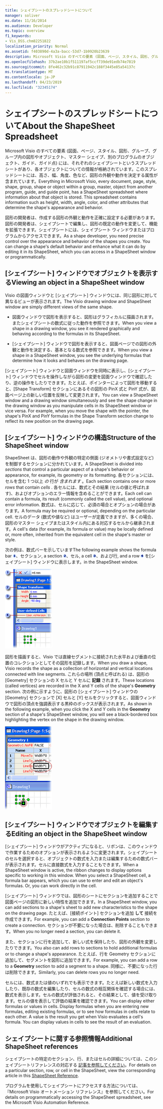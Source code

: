 ```yaml
---
title: シェイプシートのスプレッドシートについて
manager: soliver
ms.date: 11/16/2014
ms.audience: Developer
ms.topic: overview
f1_keywords:
- Vis_DSS.chm82251822
localization_priority: Normal
ms.assetid: f403890d-4a3a-bacc-53d7-1b9920b23639
description: Microsoft Visio のすべての要素 (図面、ページ、スタイル、図形、グループ、グループ内の図形やオブジェクト、マスター シェイプ、別のプログラムのオブジェクト、ガイド、ガイド点) には、それぞれのシェイプシートというスプレッドシートがあり、各オブジェクトについての情報が格納されています。このスプレッドシートには、高さ、幅、角度、色など、図形の外観や動作を決定する属性が含まれています。
ms.openlocfilehash: 37b2ae10b1f511197af5ccf739de91edb74e7819
ms.sourcegitcommit: 8fe462c32b91c87911942c188f3445e85a54137c
ms.translationtype: MT
ms.contentlocale: ja-JP
ms.lasthandoff: 04/23/2019
ms.locfileid: "32345174"
---
```

# <a name="about-the-shapesheet-spreadsheet"></a><span data-ttu-id="2f14a-104">シェイプシートのスプレッドシートについて</span><span class="sxs-lookup"><span data-stu-id="2f14a-104">About the ShapeSheet Spreadsheet</span></span>

<span data-ttu-id="2f14a-p102">Microsoft Visio のすべての要素 (図面、ページ、スタイル、図形、グループ、グループ内の図形やオブジェクト、マスター シェイプ、別のプログラムのオブジェクト、ガイド、ガイド点) には、それぞれのシェイプシートというスプレッドシートがあり、各オブジェクトについての情報が格納されています。このスプレッドシートには、高さ、幅、角度、色など、図形の外観や動作を決定する属性が含まれています。</span><span class="sxs-lookup"><span data-stu-id="2f14a-p102">Everything in Microsoft Visio, every document, page, style, shape, group, shape or object within a group, master, object from another program, guide, and guide point, has a ShapeSheet spreadsheet where information about that object is stored. This spreadsheet contains information such as height, width, angle, color, and other attributes that determine the shape's appearance and behavior.</span></span>
  
<span data-ttu-id="2f14a-p103">図形の開発者は、作成する図形の外観と動作を正確に設定する必要があります。図形の開発者は、シェイプシートで編集し、図形の既定の動作を変更して、機能を拡張できます。シェイプシートには、シェイプシート ウィンドウまたはプログラムからアクセスできます。</span><span class="sxs-lookup"><span data-stu-id="2f14a-p103">As a shape developer, you need precise control over the appearance and behavior of the shapes you create. You can change a shape's default behavior and enhance what it can do by editing it in its ShapeSheet, which you can access in a ShapeSheet window or programmatically.</span></span>
  
## <a name="viewing-an-object-in-a-shapesheet-window"></a><span data-ttu-id="2f14a-109">[シェイプシート] ウィンドウでオブジェクトを表示する</span><span class="sxs-lookup"><span data-stu-id="2f14a-109">Viewing an object in a ShapeSheet window</span></span>

<span data-ttu-id="2f14a-110">Visio の図面ウィンドウと [シェイプシート] ウィンドウには、同じ図形に対して異なるビューが表示されます。</span><span class="sxs-lookup"><span data-stu-id="2f14a-110">The Visio drawing window and ShapeSheet window are simply different views of the same shape.</span></span>
  
- <span data-ttu-id="2f14a-111">図面ウィンドウで図形を表示すると、図形はグラフィカルに描画されます。またシェイプシートの数式に従った動作を参照できます。</span><span class="sxs-lookup"><span data-stu-id="2f14a-111">When you view a shape in a drawing window, you see it rendered graphically and behaving according to the formulas in its ShapeSheet.</span></span>
    
- <span data-ttu-id="2f14a-112">[シェイプシート] ウィンドウで図形を表示すると、図面ページでの図形の外観と動作を決定する、基本となる数式を参照できます。</span><span class="sxs-lookup"><span data-stu-id="2f14a-112">When you view a shape in a ShapeSheet window, you see the underlying formulas that determine how it looks and behaves on the drawing page.</span></span>
    
<span data-ttu-id="2f14a-p104">[シェイプシート] ウィンドウと図面ウィンドウを同時に表示し、[シェイプシート] ウィンドウでセルを操作しながら図形の変更を図面ウィンドウで確認したり、逆の操作をしたりできます。たとえば、ポインターによって図形を移動すると、[Shape Transform] セクションにあるその図形の PinX 式と PinY 式が、図面ページ上の新しい位置を反映して変更されます。</span><span class="sxs-lookup"><span data-stu-id="2f14a-p104">You can view a ShapeSheet window and a drawing window simultaneously and see the shape change in the drawing window as you manipulate cells in its ShapeSheet window or vice versa. For example, when you move the shape with the pointer, the shape's PinX and PinY formulas in the Shape Transform section change to reflect its new position on the drawing page.</span></span>
  
## <a name="structure-of-the-shapesheet-window"></a><span data-ttu-id="2f14a-115">[シェイプシート] ウィンドウの構造</span><span class="sxs-lookup"><span data-stu-id="2f14a-115">Structure of the ShapeSheet window</span></span>

<span data-ttu-id="2f14a-116">ShapeSheet は、図形の動作や外観の特定の側面 (ジオメトリや書式設定など) を制御するセクションに分かれています。</span><span class="sxs-lookup"><span data-stu-id="2f14a-116">A ShapeSheet is divided into  *sections*  that control a particular aspect of a shape's behavior or appearance, for example, its geometry or its formatting.</span></span> <span data-ttu-id="2f14a-117">各セクションには、セルを含む 1 つ以上  *の*  行が  *含まれます*  。</span><span class="sxs-lookup"><span data-stu-id="2f14a-117">Each section contains one or more  *rows*  that contain  *cells*  .</span></span> <span data-ttu-id="2f14a-118">各セルには、数式とその結果 (セルの値と呼ばれます)、およびオプションのエラー情報を含めることができます。</span><span class="sxs-lookup"><span data-stu-id="2f14a-118">Each cell can contain a formula, its result (commonly called the cell value), and optional error information.</span></span> <span data-ttu-id="2f14a-119">数式は、セルに応じて、必須の場合とオプションの場合があります。</span><span class="sxs-lookup"><span data-stu-id="2f14a-119">A formula may be required or optional, depending on the particular cell.</span></span> <span data-ttu-id="2f14a-120">セルのデータ (数式や値など) はユーザーが定義できますが、多くの場合、図形のマスター シェイプまたはスタイル内にある対応するセルから継承されます。</span><span class="sxs-lookup"><span data-stu-id="2f14a-120">A cell's data (for example, its formula or value) may be locally defined or, more often, inherited from the equivalent cell in the shape's master or style.</span></span> 
  
<span data-ttu-id="2f14a-121">次の例は、数式バーを示しています</span><span class="sxs-lookup"><span data-stu-id="2f14a-121">The following example shows the formula bar</span></span> ![数式バー](media/callout1_ZA01036259.gif)<span data-ttu-id="2f14a-123">、セクション</span><span class="sxs-lookup"><span data-stu-id="2f14a-123">, a section</span></span> ![section](media/callout2_ZA01036260.gif)<span data-ttu-id="2f14a-125">、セル</span><span class="sxs-lookup"><span data-stu-id="2f14a-125">, a cell</span></span> ![セル](media/callout3_ZA01036261.gif)<span data-ttu-id="2f14a-127">、および行</span><span class="sxs-lookup"><span data-stu-id="2f14a-127">, and a row</span></span> ![row](media/callout4_ZA01036262.gif) <span data-ttu-id="2f14a-129">を[シェイプシート] ウィンドウに表示します。</span><span class="sxs-lookup"><span data-stu-id="2f14a-129">in the ShapeSheet window.</span></span> 
  
![ShapeSheet ウィンドウ](media/ShpSheetRef_CA_02a_ZA07645861.gif)
  
<span data-ttu-id="2f14a-131">図形を描画すると、Visio では直線セグメントに接続された水平および垂直の位置のコレクションとしてその図形を記録します。</span><span class="sxs-lookup"><span data-stu-id="2f14a-131">When you draw a shape, Visio records the shape as a collection of horizontal and vertical locations connected with line segments.</span></span> <span data-ttu-id="2f14a-132">これらの場所 (頂点と呼ばれる) は、図形の [Geometry] セクションの X セルと Y セルに **記録** されます。</span><span class="sxs-lookup"><span data-stu-id="2f14a-132">These locations (called vertices) are recorded in the X and Y cells of the shape's **Geometry** section.</span></span> <span data-ttu-id="2f14a-133">次の例に示すように、図形の [シェイプシート] ウィンドウの[Geometry] セクションで [X] セルと [Y] セルをクリックすると、図面ウィンドウで図形の頂点を強調表示する黒枠のボックスが表示されます。</span><span class="sxs-lookup"><span data-stu-id="2f14a-133">As shown in the following example, when you click the X and Y cells in the **Geometry** section of a shape's ShapeSheet window, you will see a black-bordered box highlighting the vertex on the shape in the drawing window.</span></span> 
  
![図面ウィンドウの図形上の頂点を強調表示する黒枠のボックス](media/ShpSheetRef_CA_01_ZA07645860.gif)
  
## <a name="editing-an-object-in-the-shapesheet-window"></a><span data-ttu-id="2f14a-135">[シェイプシート] ウィンドウでオブジェクトを編集する</span><span class="sxs-lookup"><span data-stu-id="2f14a-135">Editing an object in the ShapeSheet window</span></span>

<span data-ttu-id="2f14a-p107">[シェイプシート] ウィンドウがアクティブになると、リボンは、このウィンドウで作業するためのオプションが表示されるように変更されます。シェイプシートのセルを選択すると、オブジェクトの数式を入力または編集するための数式バーが表示されます。セルに直接数式を入力することもできます。</span><span class="sxs-lookup"><span data-stu-id="2f14a-p107">When a ShapeSheet window is active, the ribbon changes to display options specific to working in this window. When you select a ShapeSheet cell, a formula bar appears, which you can use to enter and edit an object's formulas. Or, you can work directly in the cell.</span></span>
  
<span data-ttu-id="2f14a-139">[シェイプシート] ウィンドウでは、図形のシートにセクションを追加することで図面ページの図形に新しい特性を追加できます。</span><span class="sxs-lookup"><span data-stu-id="2f14a-139">In a ShapeSheet window, you can add sections to a shape's sheet to add new characteristics to the shape on the drawing page.</span></span> <span data-ttu-id="2f14a-140">たとえば、[接続ポイント] セクションを追加 **して** 接続を作成できます。</span><span class="sxs-lookup"><span data-stu-id="2f14a-140">For example, you can add a **Connection Points** section to create a connection.</span></span> <span data-ttu-id="2f14a-141">セクションが不要になった場合は、削除することもできます。</span><span class="sxs-lookup"><span data-stu-id="2f14a-141">When you no longer need a section, you can delete it.</span></span> 
  
<span data-ttu-id="2f14a-142">また、セクションに行を追加して、新しい式を保持したり、図形の外観を変更したりできます。</span><span class="sxs-lookup"><span data-stu-id="2f14a-142">You also can add rows to sections to hold additional formulas or to change a shape's appearance.</span></span> <span data-ttu-id="2f14a-143">たとえば、行を Geometry セクションに追加して、セグメントを図形に追加できます。</span><span class="sxs-lookup"><span data-stu-id="2f14a-143">For example, you can add a row to a **Geometry** section to add a segment to a shape.</span></span> <span data-ttu-id="2f14a-144">同様に、不要になった行は削除できます。</span><span class="sxs-lookup"><span data-stu-id="2f14a-144">Similarly, you can delete rows you no longer need.</span></span> 
  
<span data-ttu-id="2f14a-p110">セルには、数式または値のいずれでも表示できます。たとえば新しい数式を入力したり、既存の数式を編集したり、セルの数式の相互関係を確認する場合には、数式を表示します。セルの数式が評価されると、その結果として、値を受け取ります。セルの値を表示して評価の結果を確認できます。</span><span class="sxs-lookup"><span data-stu-id="2f14a-p110">You can display either formulas or values in cells. Display formulas when you are entering new formulas, editing existing formulas, or to see how formulas in cells relate to each other. A value is the result you get when Visio evaluates a cell's formula. You can display values in cells to see the result of an evaluation.</span></span>
  
## <a name="additional-shapesheet-references"></a><span data-ttu-id="2f14a-149">シェイプシートに関する参照情報</span><span class="sxs-lookup"><span data-stu-id="2f14a-149">Additional ShapeSheet references</span></span>

<span data-ttu-id="2f14a-150">シェイプシートの特定のセクション、行、またはセルの詳細については、このシェイプシートリファレンスの対応する [記事を参照してください](reference-visio-shapesheet.md)。</span><span class="sxs-lookup"><span data-stu-id="2f14a-150">For details on a particular section, row, or cell in the ShapeSheet, view the corresponding article in this [ShapeSheet Reference](reference-visio-shapesheet.md).</span></span>
  
<span data-ttu-id="2f14a-151">プログラムを使用してシェイプシートにアクセスする方法については、『Microsoft Visio オートメーション リファレンス』を参照してください。</span><span class="sxs-lookup"><span data-stu-id="2f14a-151">For details on programmatically accessing the ShapeSheet spreadsheet, see the Microsoft Visio Automation Reference.</span></span>
  

